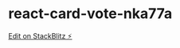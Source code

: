 # react-card-vote-nka77a

[Edit on StackBlitz ⚡️](https://stackblitz.com/edit/react-card-vote-nka77a)